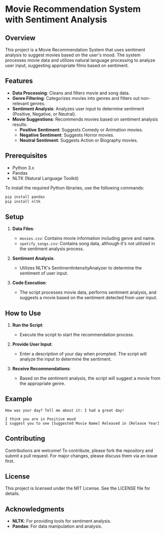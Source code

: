 # Movie Recommendation System with Sentiment Analysis

## Overview

This project is a Movie Recommendation System that uses sentiment analysis to suggest movies based on the user's mood. The system processes movie data and utilizes natural language processing to analyze user input, suggesting appropriate films based on sentiment.

## Features

- **Data Processing**: Cleans and filters movie and song data.
- **Genre Filtering**: Categorizes movies into genres and filters out non-relevant genres.
- **Sentiment Analysis**: Analyzes user input to determine sentiment (Positive, Negative, or Neutral).
- **Movie Suggestions**: Recommends movies based on sentiment analysis results:
  - **Positive Sentiment**: Suggests Comedy or Animation movies.
  - **Negative Sentiment**: Suggests Horror movies.
  - **Neutral Sentiment**: Suggests Action or Biography movies.

## Prerequisites

- Python 3.x
- Pandas
- NLTK (Natural Language Toolkit)

To install the required Python libraries, use the following commands:

```bash
pip install pandas
pip install nltk
```

## Setup

1. **Data Files**:
   - `movies.csv`: Contains movie information including genre and name.
   - `spotify_songs.csv`: Contains song data, although it's not utilized in the sentiment analysis process.

2. **Sentiment Analysis**:
   - Utilizes NLTK's SentimentIntensityAnalyzer to determine the sentiment of user input.

3. **Code Execution**:
   - The script processes movie data, performs sentiment analysis, and suggests a movie based on the sentiment detected from user input.

## How to Use

1. **Run the Script**:
   - Execute the script to start the recommendation process.
   
2. **Provide User Input**:
   - Enter a description of your day when prompted. The script will analyze the input to determine the sentiment.

3. **Receive Recommendations**:
   - Based on the sentiment analysis, the script will suggest a movie from the appropriate genre.

## Example

```plaintext
How was your day? Tell me about it: I had a great day!
```

```plaintext
I think you are in Positive mood
I suggest you to see [Suggested Movie Name] Released in [Release Year]
```

## Contributing

Contributions are welcome! To contribute, please fork the repository and submit a pull request. For major changes, please discuss them via an issue first.

## License

This project is licensed under the MIT License. See the LICENSE file for details.

## Acknowledgments

- **NLTK**: For providing tools for sentiment analysis.
- **Pandas**: For data manipulation and analysis.

